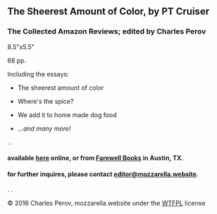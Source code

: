 ## The Sheerest Amount of Color, by PT Cruiser

### The Collected Amazon Reviews; edited by Charles Perov

8.5"x5.5"

68 pp. 


Including the essays:

-	The sheerest amount of color

-	Where's the spice?

-	We add it to home made dog food

-	_...and many more!_

.
.

#### available [here](http://www.ebay.com/itm/152194050190?ssPageName=STRK:MESELX:IT&_trksid=p3984.m1555.l2649) online, or from [Farewell Books](www.farewellbookstore.com) in Austin, TX.

#### for further inquires, please contact [editor@mozzarella.website](mailto:editor@mozzarella.website).

.
.

© 2016 Charles Perov, mozzarella.website under the [WTFPL](http://www.wtfpl.net/txt/copying/) license